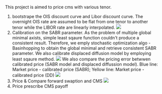 This project is aimed to price cms with various tenor.

1. bootstrape the OIS discount curve and Libor discount curve. The overnight OIS rate are assumed to be flat from one tenor to another tenor while the LIBOR rate are linearly interpolated.
![](https://github.com/khorwei01/reinforcement/tree/master/image/OISdf.png.png.png)
2. Calibration on the SABR parameter. As the problem of multiple global minimal axists, simple least sqaure function couldn't produce a consistent result. Therefore, we emply stochastic optimization algo - Basinhopping to obtain the global minimal and retrieve consistent SABR parameter. We also calibrate displaced diffusion model by employing least sqaure method.
![](https://github.com/khorwei01/reinforcement/tree/master/image/10by1try.png.png)
We also compare the pricing error betwwen calibrated price (SABR model and displaced diffussion model). Blue line: Market price - calibrated price (SABR); Yellow line: Market price - calibrated price (DD)
![](https://github.com/khorwei01/reinforcement/tree/master/image/totalcom.png.png)
3. Price & Compare forward swaption and CMS
![](https://github.com/khorwei01/reinforcement/tree/master/image/diff.png.png)
4. Price prescribe CMS payoff
